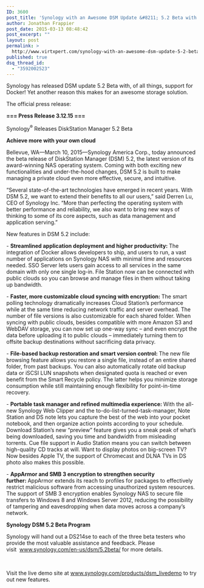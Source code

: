 ```yaml
---
ID: 3600
post_title: 'Synology with an Awesome DSM Update &#8211; 5.2 Beta with Docker Support'
author: Jonathan Frappier
post_date: 2015-03-13 08:48:42
post_excerpt: ""
layout: post
permalink: >
  http://www.virtxpert.com/synology-with-an-awesome-dsm-update-5-2-beta-with-docker-support/
published: true
dsq_thread_id:
  - "3592002523"
---
```

Synology has released DSM update 5.2 Beta with, of all things, support for Docker! Yet another reason this makes for an awesome storage solution.

The official press release:

<strong>=== Press Release 3.12.15 ===</strong>

Synology<sup>®</sup> Releases DiskStation Manager 5.2 Beta

<strong>Achieve more with your own cloud</strong>

Bellevue, WA—March 10, 2015—Synology America Corp., today announced the beta release of DiskStation Manager (DSM) 5.2, the latest version of its award-winning NAS operating system. Coming with both exciting new functionalities and under-the-hood changes, DSM 5.2 is built to make managing a private cloud even more effective, secure, and intuitive.

“Several state-of-the-art technologies have emerged in recent years. With DSM 5.2, we want to extend their benefits to all our users,” said Derren Lu, CEO of Synology Inc. “More than perfecting the operating system with better performance and reliability, we also want to bring new ways of thinking to some of its core aspects, such as data management and application serving.”

New features in DSM 5.2 include:

- <strong>Streamlined application deployment and higher productivity: </strong>The integration of Docker allows developers to ship, and users to run, a vast number of applications on Synology NAS with minimal time and resources needed. SSO Server lets users gain access to all services in the same domain with only one single log-in. File Station now can be connected with public clouds so you can browse and manage files in them without taking up bandwidth.

- <strong>Faster, more customizable cloud syncing with encryption: </strong>The smart polling technology dramatically increases Cloud Station’s performance while at the same time reducing network traffic and server overhead. The number of file versions is also customizable for each shared folder. When syncing with public clouds, besides compatible with more Amazon S3 and WebDAV storage, you can now set up one-way sync – and even encrypt the data before uploading it to public clouds – immediately turning them to offsite backup destinations without sacrificing data privacy.

- <strong>File-based backup restoration and smart version control: </strong>The new file browsing feature allows you restore a single file, instead of an entire shared folder, from past backups. You can also automatically rotate old backup data or iSCSI LUN snapshots when designated quota is reached or even benefit from the Smart Recycle policy. The latter helps you minimize storage consumption while still maintaining enough flexibility for point-in-time recovery.

- <strong>Portable task manager and refined multimedia experience: </strong>With the all-new Synology Web Clipper and the to-do-list-turned-task-manager, Note Station and DS note lets you capture the best of the web into your pocket notebook, and then organize action points according to your schedule. Download Station’s new “preview” feature gives you a sneak peak of what’s being downloaded, saving you time and bandwidth from misleading torrents. Cue file support in Audio Station means you can switch between high-quality CD tracks at will. Want to display photos on big-screen TV? Now besides Apple TV, the support of Chromecast and DLNA TVs in DS photo also makes this possible.

- <strong>AppArmor and SMB 3 encryption to strengthen security further: </strong>AppArmor extends its reach to profiles for packages to effectively restrict malicious software from accessing unauthorized system resources. The support of SMB 3 encryption enables Synology NAS to secure file transfers to Windows 8 and Windows Server 2012, reducing the possibility of tampering and eavesdropping when data moves across a company’s network.

<strong>Synology DSM 5.2 Beta Program</strong>

Synology will hand out a DS214se to each of the three beta testers who provide the most valuable assistance and feedback. Please visit  <a href="http://www.synology.com/en-us/dsm/5.2beta/">www.synology.com/en-us/dsm/5.2beta/</a> for more details.

&nbsp;

Visit the live demo site at <a href="http://www.synology.com/products/dsm_livedemo">www.synology.com/products/dsm_livedemo</a> to try out new features.
